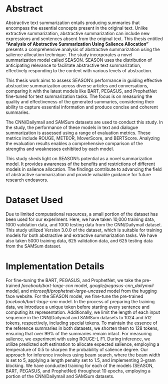 # Abstract
Abstractive text summarization entails producing summaries that encompass the essential
concepts present in the original text. Unlike extractive summarization, abstractive summarization
can include new expressions and sentences absent from the original text. This thesis  entitled **“Analysis of Abstractive Summarization Using Salience Allocation”** presents a comprehensive analysis of abstractive summarization using the salience allocation
technique. The study incorporates a novel summarization model called SEASON. SEASON
uses the distribution of anticipating relevance to facilitate abstractive text summarization,
effectively responding to the content with various levels of abstraction.

This thesis work aims to assess SEASON’s performance in guiding effective abstractive
summarization across diverse articles and conversations, comparing it with the latest models
like BART, PEGASUS, and ProphetNet fine-tuned for text summarization tasks. The focus
is on measuring the quality and effectiveness of the generated summaries, considering their
ability to capture essential information and produce concise and coherent summaries.

The CNN/Dailymail and SAMSum datasets are used to conduct this study. In the study,
the performance of these models in text and dialogue summarization is assessed using a range of evaluation
metrics. These metrics include ROUGE, METEOR, MoverScore, and BERTScore.
Analyzing the evaluation results enables a comprehensive comparison of the strengths and
weaknesses exhibited by each model.

This study sheds light on SEASON’s potential as a novel summarization model. It provides
awareness of the benefits and restrictions of different models in salience allocation. The
findings contribute to advancing the field of abstractive summarization and provide valuable
guidance for future research endeavors.

# Dataset Used
Due to limited computational resources, a small portion of the dataset has been used for our experiment. Here, we have taken 10,000 training data, 1000 validation data, and 1000 testing data from the CNN/Dailymail dataset. This study utilized Version 3.0.0 of the dataset, which is suitable for training models for both abstractive and extractive summarization tasks. We have also taken 5000 training data, 625 validation data, and 625 testing data from the SAMSum dataset.

# Implementation Details
For fine-tuning the BART, PEGASUS, and ProphetNet, we take the pre-trained _facebook/bart-large-cnn_ model, 
_google/pegasus-cnn_dailymail_ model, and _microsoft/prophetnet-large-uncased_ model from
the hugging face website. For the SEASON model, we fine-tune the pre-trained _facebook/bart-large-cnn_ model. In
the process of preparing the training data, we introduce a unique token before starting every
sentence and computing its representation. Additionally, we limit the length of each
input sequence in the CNN/Dailymail and SAMSum datasets to 1024 and 512 tokens, respectively,
including special tokens. To maintain the essence of the reference summaries
in both datasets, we shorten them to 128 tokens, ensuring that over 99% of the summaries
remain intact. For measuring salience, we experiment with using ROUGE-L F1. During
inference, we utilize predicted soft estimation to allocate expected salience, employing a
temperature of 0.5 to sharpen the probability of salience degree. Our approach for inference
involves using beam search, where the beam width is set to 5, applying a length penalty set to
1.5, and implementing 3-gram blocking. We have conducted training for each of the models
(SEASON, BART, PEGASUS, and ProphetNet) throughout 10 epochs, employing a portion
of the CNN/Dailymail and SAMSum datasets.
